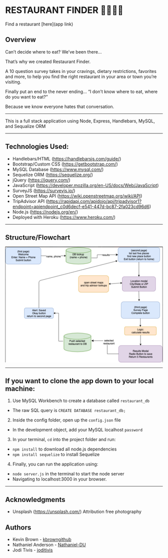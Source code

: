 # RESTAURANT FINDER 🍴🍕🍜🥗

Find a restaurant [here](app link)

## Overview
Can’t decide where to eat?
We’ve been there...

That’s why we created Restaurant Finder. 

A 10 question survey takes in your cravings, dietary restrictions, favorites and more, to help you find the right restaurant in your area or town you’re visiting.

Finally put an end to the never ending… “I don’t know where to eat, where do you want to eat?”
 
Because we know everyone hates that conversation.

---

This is a full stack application using Node, Express, Handlebars, MySQL, and Sequalize ORM

---

## Technologies Used:
- Handlebars/HTML (https://handlebarsjs.com/guide/)
- Bootstrap/Custom CSS (https://getbootstrap.com/)
- MySQL Database (https://www.mysql.com/)
- Sequelize ORM (https://sequelize.org/) 
- jQuery (https://jquery.com/)
- JavaScript (https://developer.mozilla.org/en-US/docs/Web/JavaScript)
- SurveyJS (https://surveyjs.io/)
- Open Street Map API (https://wiki.openstreetmap.org/wiki/API)
- TripAdvisor API (https://rapidapi.com/apidojo/api/tripadvisor1?endpoint=apiendpoint_c0d6decf-e541-447d-bc87-2fa023cd96d6)
- Node.js (https://nodejs.org/en/)
- Deployed with Heroku (https://www.heroku.com/)

---

## Structure/Flowchart
![Image](public/images/flowchart.png)

---

## If you want to clone the app down to your local machine:
1. Use MySQL Workbench to create a database called ```restaurant_db```
- The raw SQL query is ```CREATE DATABASE restaurant_db;```
2. Inside the config folder, open up the ```config.json``` file
- In the development object, add your MySQL localhost ```password```
3. In your terminal, ```cd``` into the project folder and run:
- ```npm install``` to download all node.js dependencies
- ```npm install sequelize``` to install Sequelize
4. Finally, you can run the application using:
- ```node server.js``` in the terminal to start the node server
- Navigating to localhost:3000 in your browser.

---

## Acknowledgments
- Unsplash (https://unsplash.com/) Attribution free photography

## Authors
- Kevin Brown - [kbrowngithub](https://github.com/kbrowngithub)
- Nathaniel Anderson - [Nathaniel-DU](https://github.com/Nathaniel-DU)
- Jodi Tivis - [joditivis](https://github.com/joditivis)